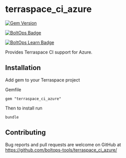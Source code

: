 # terraspace_ci_azure

[![Gem Version](https://badge.fury.io/rb/terraspace_ci_azure.png)](http://badge.fury.io/rb/terraspace_ci_azure)

[![BoltOps Badge](https://img.boltops.com/boltops/badges/boltops-badge.png)](https://www.boltops.com)

[![BoltOps Learn Badge](https://img.boltops.com/boltops-learn/boltops-learn.png)](https://learn.boltops.com)

Provides Terraspace CI support for Azure.

## Installation

Add gem to your Terraspace project

Gemfile

    gem "terraspace_ci_azure"

Then to install run

    bundle

## Contributing

Bug reports and pull requests are welcome on GitHub at https://github.com/boltops-tools/terraspace_ci_azure/

